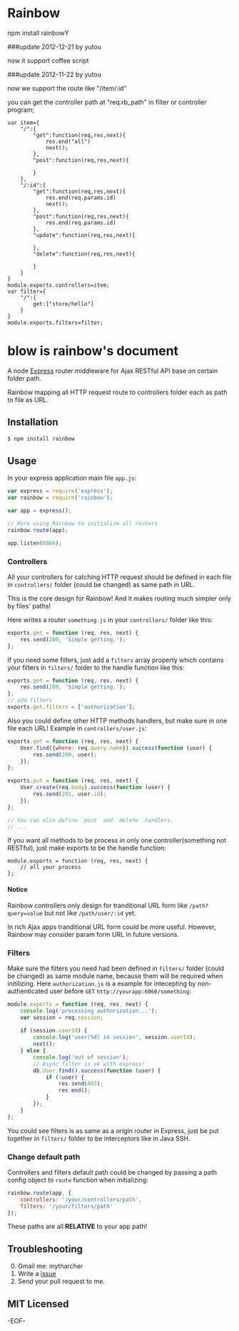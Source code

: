 Rainbow
=======

npm install rainbowY

###update 2012-12-21 by yutou

now it support coffee script

###update 2012-11-22 by yutou

now we support the route like "/item/:id"

you can get the controller path at "req.rb_path" in filter or controller program;

```
var item={
    "/":{
        "get":function(req,res,next){
            res.end("all")
            next();
        },
        "post":function(req,res,next){
            
        }
    },
    "/:id":{
        "get":function(req,res,next){
            res.end(req.params.id)
            next();
        },
        "post":function(req,res,next){
            res.end(req.params.id)
        },
        "update":function(req,res,next){
       
        },
        "delete":function(req,res,next){
        
        }
    }
}
module.exports.controllers=item;
var filter={ 
    "/":{
        get:["store/hello"]
    }  
}
module.exports.filters=filter;

```


blow is rainbow's document
======


A node [Express][] router middleware for Ajax RESTful API base on certain folder path.

Rainbow mapping all HTTP request route to controllers folder each as path to file as URL.

## Installation ##

```bash
$ npm install rainbow
```

## Usage ##

In your express application main file `app.js`:

```javascript
var express = require('express');
var rainbow = require('rainbow');

var app = express();

// Here using Rainbow to initialize all routers
rainbow.route(app);

app.listen(6060);
```

### Controllers ###

All your controllers for catching HTTP request should be defined in each file in `controllers/` folder (could be changed) as same path in URL.

This is the core design for Rainbow! And it makes routing much simpler only by files' paths!

Here writes a router `something.js` in your `controllers/` folder like this:

```javascript
exports.get = function (req, res, next) {
	res.send(200, 'Simple getting.');
};
```

If you need some filters, just add a `filters` array property which contains your filters in `filters/` folder to the handle function like this:

```javascript
exports.get = function (req, res, next) {
	res.send(200, 'Simple getting.');
};
// add filters
exports.get.filters = ['authorization'];
```

Also you could define other HTTP methods handlers, but make sure in one file each URL! Example in `controllers/user.js`:

```javascript
exports.get = function (req, res, next) {
	User.find({where: req.query.name}).success(function (user) {
		res.send(200, user);
	});
};

exports.put = function (req, res, next) {
	User.create(req.body).success(function (user) {
		res.send(201, user.id);
	});
};

// You can also define `post` and `delete` handlers.
// ...
```

If you want all methods to be process in only one controller(something not RESTful), just make exports to be the handle function:

```
module.exports = function (req, res, next) {
	// all your process
};
```

#### Notice ####

Rainbow controllers only design for tranditional URL form like `/path?query=value` but not like `/path/user/:id` yet.

In rich Ajax apps tranditional URL form could be more useful. However, Rainbow may consider param form URL in future versions.

### Filters ###

Make sure the filters you need had been defined in `filters/` folder (could be changed) as same module name, because them will be required when initilizing. Here `authorization.js` is a example for intecepting by non-authenticated user before `GET` `http://yourapp:6060/something`:

```javascript
module.exports = function (req, res, next) {
	console.log('processing authorization...');
	var session = req.session;
	
	if (session.userId) {
		console.log('user(%d) in session', session.userId);
		next();
	} else {
		console.log('out of session');
		// Async filter is ok with express!
		db.User.find().success(function (user) {
			if (!user) {
				res.send(403);
				res.end();
			}
		});
	}
};
```

You could see filters is as same as a origin router in Express, just be put together in `filters/` folder to be interceptors like in Java SSH.

### Change default path ###

Controllers and filters default path could be changed by passing a path config object to `route` function when initializing:

```javascript
rainbow.route(app, {
	controllers: '/your/controllers/path',
	filters: '/your/filters/path'
});
```

These paths are all **RELATIVE** to your app path!

## Troubleshooting ##

0. Gmail me: mytharcher
0. Write a [issue](https://github.com/mytharcher/rainbow/issues)
0. Send your pull request to me.

## MIT Licensed ##

-EOF-

[Express]: http://expressjs.com/
